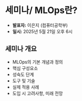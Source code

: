 # 세미나/ MLOps란? 

- **발표자:** 이은지 (컴퓨터공학부)
- **일시:** 2025년 5월 21일 오후 6시

## 세미나 개요
- MLOps의 기본 개념과 정의
- 핵심 구성요소 
- 성숙도 단계 
- 도구 및 기술 
- 실제 적용 사례
- 도입 시 고려사항, 미래 전망
